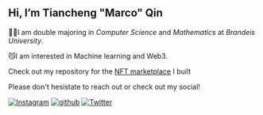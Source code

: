 ## Hi, I’m Tiancheng "Marco" Qin
 
 🤟🏻I am double majoring in *Computer Science* and *Mathematics* at *Brandeis University*.
 
 😼I am interested in Machine learning and Web3. 
 
 Check out my repository for the [NFT marketplace](https://github.com/MARCOpo1o/NFT-Marketplace) I built
 
<!--  <img height="180em" src="https://github-readme-stats.vercel.app/api?username=MARCOpo1o&show_icons=true&hide_border=true&&count_private=true&include_all_commits=true" /> -->
 
 
 Please don't hesistate to reach out or check out my social!

[![Instagram](https://img.shields.io/badge/Instagram-C13584?style=for-the-badge&logo=Instagram&logoColor=white)][1]
[![github](https://img.shields.io/badge/GitHub-000000?style=for-the-badge&logo=GitHub&logoColor=white)][2]
[![Twitter](https://img.shields.io/badge/twitter-1DA1F2?style=for-the-badge&logo=twitter&logoColor=white)][3]








[1]: https://www.instagram.com/marco_po0lo/
[2]: https://github.com/MARCOpo1o
[3]: https://twitter.com/NarcoBin
